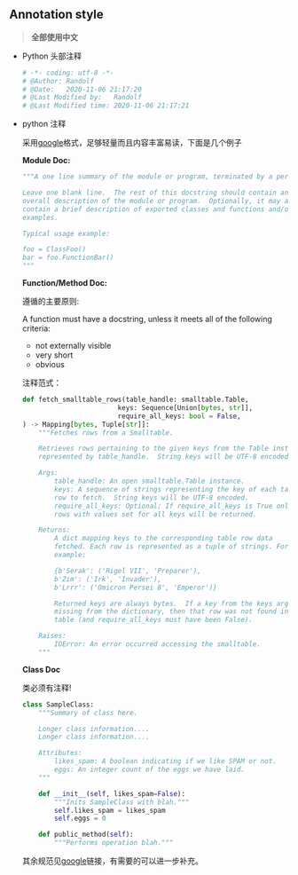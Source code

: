 ## Annotation style

> **全部使用中文**

- Python 头部注释

    
    ```python
    # -*- coding: utf-8 -*-
    # @Author: Randolf
    # @Date:   2020-11-06 21:17:20
    # @Last Modified by:   Randolf
    # @Last Modified time: 2020-11-06 21:17:21
    ```

- python 注释

    采用[google](https://google.github.io/styleguide/pyguide.html#381-docstrings)格式，足够轻量而且内容丰富易读，下面是几个例子

    **Module Doc:**
    ```python
    """A one line summary of the module or program, terminated by a period.

    Leave one blank line.  The rest of this docstring should contain an
    overall description of the module or program.  Optionally, it may also
    contain a brief description of exported classes and functions and/or usage
    examples.

    Typical usage example:

    foo = ClassFoo()
    bar = foo.FunctionBar()
    """
    ```

    **Function/Method Doc:**

    遵循的主要原则:

    A function must have a docstring, unless it meets all of the following criteria:

    - not externally visible
    - very short
    - obvious

    注释范式：
    ```python
    def fetch_smalltable_rows(table_handle: smalltable.Table,
                            keys: Sequence[Union[bytes, str]],
                            require_all_keys: bool = False,
    ) -> Mapping[bytes, Tuple[str]]:
        """Fetches rows from a Smalltable.

        Retrieves rows pertaining to the given keys from the Table instance
        represented by table_handle.  String keys will be UTF-8 encoded.

        Args:
            table_handle: An open smalltable.Table instance.
            keys: A sequence of strings representing the key of each table
            row to fetch.  String keys will be UTF-8 encoded.
            require_all_keys: Optional; If require_all_keys is True only
            rows with values set for all keys will be returned.

        Returns:
            A dict mapping keys to the corresponding table row data
            fetched. Each row is represented as a tuple of strings. For
            example:

            {b'Serak': ('Rigel VII', 'Preparer'),
            b'Zim': ('Irk', 'Invader'),
            b'Lrrr': ('Omicron Persei 8', 'Emperor')}

            Returned keys are always bytes.  If a key from the keys argument is
            missing from the dictionary, then that row was not found in the
            table (and require_all_keys must have been False).

        Raises:
            IOError: An error occurred accessing the smalltable.
        """
    ```

    **Class Doc**

    类必须有注释!

    ```python
    class SampleClass:
        """Summary of class here.

        Longer class information....
        Longer class information....

        Attributes:
            likes_spam: A boolean indicating if we like SPAM or not.
            eggs: An integer count of the eggs we have laid.
        """

        def __init__(self, likes_spam=False):
            """Inits SampleClass with blah."""
            self.likes_spam = likes_spam
            self.eggs = 0

        def public_method(self):
            """Performs operation blah."""
    ```

    其余规范见[google](https://google.github.io/styleguide/pyguide.html#381-docstrings)链接，有需要的可以进一步补充。

